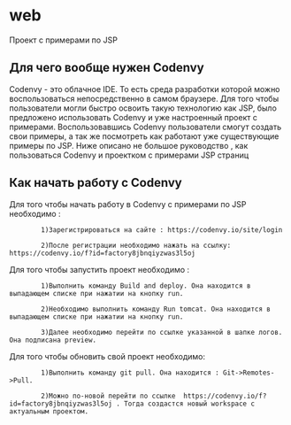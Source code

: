 # web
Проект с примерами по JSP

Для чего вообще нужен Codenvy
------------
Codenvy - это облачное IDE. То есть среда разработки которой можно воспользоваться непосредственно в самом браузере. Для того чтобы пользователи могли быстро освоить такую технологию как JSP, было предложено использовать Codenvy и уже настроенный проект с примерами. Воспользовавшись Codenvy пользователи смогут создать свои примеры, а так же посмотреть как работают уже существующие примеры по JSP. Ниже описано не большое руководство , как пользоваться Codenvy и проектком с примерами JSP страниц

Как начать работу с Codenvy
------------

Для того чтобы начать работу в Codenvy с примерами по JSP необходимо :

            1)Зарегистрироваться на сайте : https://codenvy.io/site/login
  
            2)После регистрации необходимо нажать на ссылку: https://codenvy.io/f?id=factory8jbnqiyzwas3l5oj
  
Для того чтобы запустить проект необходимо :

            1)Выполнить команду Build and deploy. Она находится в выпадающем списке при нажатии на кнопку run.
  
            2)Необходимо выполнить команду Run tomcat. Она находится в выпадающем списке при нажатии на кнопку run.
            
            3)Далее необходимо перейти по ссылке указанной в шапке логов. Она подписана preview.
 Для того чтобы обновить свой проект необходимо:
 
            1)Выполнить команду git pull. Она находится : Git->Remotes->Pull. 
    
            2)Можно по-новой перейти по ссылке  https://codenvy.io/f?id=factory8jbnqiyzwas3l5oj . Тогда создастся новый workspace с актуальным проектом.
